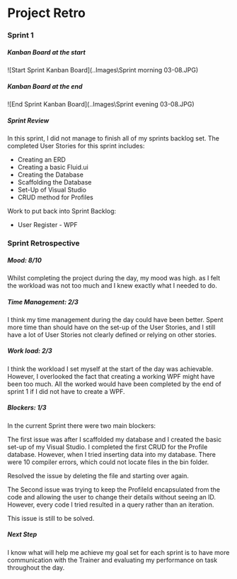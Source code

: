 # Project  Retro

### Sprint 1

##### Kanban Board at the start

![Start Sprint Kanban Board](..Images\Sprint morning 03-08.JPG)



##### Kanban Board at the end

![End Sprint Kanban Board](..Images\Sprint evening 03-08.JPG)



##### Sprint Review

In this sprint, I did not manage to finish all of my sprints backlog set. The completed User Stories for this sprint includes:

- Creating an ERD
- Creating a basic Fluid.ui
- Creating the Database
- Scaffolding the Database
- Set-Up of Visual Studio
- CRUD method for Profiles

Work to put back into Sprint Backlog: 

- User Register - WPF



### Sprint Retrospective

##### Mood: 8/10

Whilst completing the project during the day, my mood was high. as I felt the workload was not too much and I knew exactly what I needed to do.

##### Time Management: 2/3

I think my time management during the day could have been better. Spent more time than should have on the set-up of the User Stories, and I still have a lot of User Stories not clearly defined or relying on other stories.

#####  Work load: 2/3

I think the workload I set myself at the start of the day was achievable. However, I overlooked the fact that creating a working WPF might have been too much. All the worked would have been completed by the end of sprint 1 if I did not have to create a WPF.

##### Blockers: 1/3

In the current Sprint there were two main blockers:

The first issue was after I scaffolded my database and I created the basic set-up of my Visual Studio. I completed the first CRUD for the Profile database. However, when I tried inserting data into my database. There were 10 compiler errors, which could not locate files in the bin folder.

Resolved the issue by deleting the file and starting over again.

The Second issue was trying to keep the ProfileId encapsulated from the code and allowing the user to change their details without seeing an ID. However, every code I tried resulted in a query rather than an iteration.

This issue is still to be solved.

##### Next Step

I know what will help me achieve my goal set for each sprint is to have more communication with the Trainer and evaluating my performance on task throughout the day.

